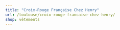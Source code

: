 ```yaml
---
title: "Croix-Rouge Française Chez Henry"
url: /toulouse/croix-rouge-francaise-chez-henry/
shop: vêtements
---
```

